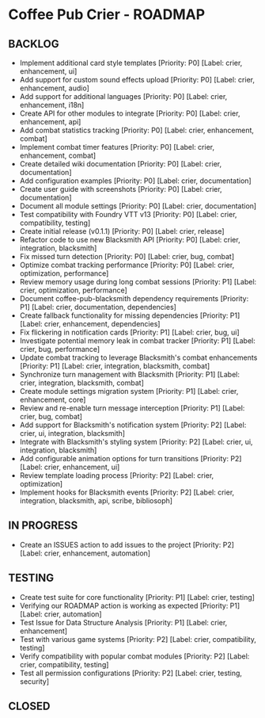 # Coffee Pub Crier - ROADMAP

## BACKLOG
- Implement additional card style templates [Priority: P0] [Label: crier, enhancement, ui]
- Add support for custom sound effects upload [Priority: P0] [Label: crier, enhancement, audio]
- Add support for additional languages [Priority: P0] [Label: crier, enhancement, i18n]
- Create API for other modules to integrate [Priority: P0] [Label: crier, enhancement, api]
- Add combat statistics tracking [Priority: P0] [Label: crier, enhancement, combat]
- Implement combat timer features [Priority: P0] [Label: crier, enhancement, combat]
- Create detailed wiki documentation [Priority: P0] [Label: crier, documentation]
- Add configuration examples [Priority: P0] [Label: crier, documentation]
- Create user guide with screenshots [Priority: P0] [Label: crier, documentation]
- Document all module settings [Priority: P0] [Label: crier, documentation]
- Test compatibility with Foundry VTT v13 [Priority: P0] [Label: crier, compatibility, testing]
- Create initial release (v0.1.1) [Priority: P0] [Label: crier, release]
- Refactor code to use new Blacksmith API [Priority: P0] [Label: crier, integration, blacksmith]
- Fix missed turn detection [Priority: P0] [Label: crier, bug, combat]
- Optimize combat tracking performance [Priority: P0] [Label: crier, optimization, performance]
- Review memory usage during long combat sessions [Priority: P1] [Label: crier, optimization, performance]
- Document coffee-pub-blacksmith dependency requirements [Priority: P1] [Label: crier, documentation, dependencies]
- Create fallback functionality for missing dependencies [Priority: P1] [Label: crier, enhancement, dependencies]
- Fix flickering in notification cards [Priority: P1] [Label: crier, bug, ui]
- Investigate potential memory leak in combat tracker [Priority: P1] [Label: crier, bug, performance]
- Update combat tracking to leverage Blacksmith's combat enhancements [Priority: P1] [Label: crier, integration, blacksmith, combat]
- Synchronize turn management with Blacksmith [Priority: P1] [Label: crier, integration, blacksmith, combat]
- Create module settings migration system [Priority: P1] [Label: crier, enhancement, core]
- Review and re-enable turn message interception [Priority: P1] [Label: crier, bug, combat]
- Add support for Blacksmith's notification system [Priority: P2] [Label: crier, ui, integration, blacksmith]
- Integrate with Blacksmith's styling system [Priority: P2] [Label: crier, ui, integration, blacksmith]
- Add configurable animation options for turn transitions [Priority: P2] [Label: crier, enhancement, ui]
- Review template loading process [Priority: P2] [Label: crier, optimization]
- Implement hooks for Blacksmith events [Priority: P2] [Label: crier, integration, blacksmith, api, scribe, bibliosoph]

## IN PROGRESS
- Create an ISSUES action to add issues to the project [Priority: P2] [Label: crier, enhancement, automation]

## TESTING
- Create test suite for core functionality [Priority: P1] [Label: crier, testing]
- Verifying our ROADMAP action is working as expected [Priority: P1] [Label: crier, automation]
- Test Issue for Data Structure Analysis [Priority: P1] [Label: crier, enhancement]
- Test with various game systems [Priority: P2] [Label: crier, compatibility, testing]
- Verify compatibility with popular combat modules [Priority: P2] [Label: crier, compatibility, testing]
- Test all permission configurations [Priority: P2] [Label: crier, testing, security]

## CLOSED


